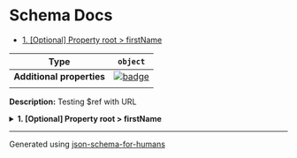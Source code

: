 # Schema Docs

- [1. [Optional] Property root > firstName](#firstName)

| Type                      | `object`                                                                                                            |
| ------------------------- | ------------------------------------------------------------------------------------------------------------------- |
| **Additional properties** | [![badge](https://img.shields.io/badge/Any+type-allowed-green)](# "Additional Properties of any type are allowed.") |
|                           |                                                                                                                     |

**Description:** Testing $ref with URL

<details>
<summary><strong> <a name="firstName"></a>1. [Optional] Property root > firstName</strong>  

</summary>
<blockquote>

| Type                      | `string`                                                                                                                      |
| ------------------------- | ----------------------------------------------------------------------------------------------------------------------------- |
| **Additional properties** | [![badge](https://img.shields.io/badge/Any+type-allowed-green)](# "Additional Properties of any type are allowed.")           |
| **Defined in**            | https://raw.githubusercontent.com/coveooss/json-schema-for-humans/master/docs/examples/cases/basic.json#/properties/firstName |
|                           |                                                                                                                               |

**Description:** The person's first name.

</blockquote>
</details>

----------------------------------------------------------------------------------------------------------------------------
Generated using [json-schema-for-humans](https://github.com/coveooss/json-schema-for-humans)